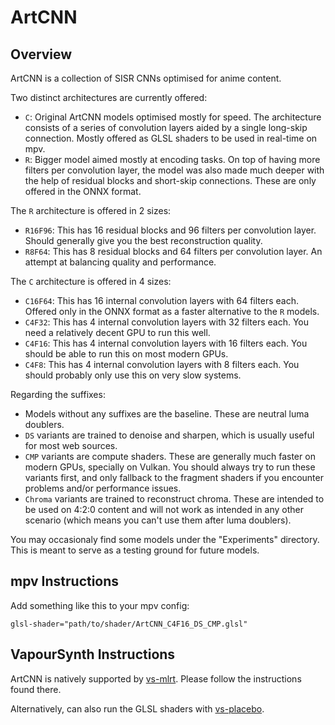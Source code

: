 # ArtCNN

## Overview
ArtCNN is a collection of SISR CNNs optimised for anime content.

Two distinct architectures are currently offered:
- `C`: Original ArtCNN models optimised mostly for speed. The architecture consists of a series of convolution layers aided by a single long-skip connection. Mostly offered as GLSL shaders to be used in real-time on mpv.
- `R`: Bigger model aimed mostly at encoding tasks. On top of having more filters per convolution layer, the model was also made much deeper with the help of residual blocks and short-skip connections. These are only offered in the ONNX format.

The `R` architecture is offered in 2 sizes:
- `R16F96`: This has 16 residual blocks and 96 filters per convolution layer. Should generally give you the best reconstruction quality.
- `R8F64`: This has 8 residual blocks and 64 filters per convolution layer. An attempt at balancing quality and performance.

The `C` architecture is offered in 4 sizes:
- `C16F64`: This has 16 internal convolution layers with 64 filters each. Offered only in the ONNX format as a faster alternative to the `R` models.
- `C4F32`: This has 4 internal convolution layers with 32 filters each. You need a relatively decent GPU to run this well.
- `C4F16`: This has 4 internal convolution layers with 16 filters each. You should be able to run this on most modern GPUs.
- `C4F8`: This has 4 internal convolution layers with 8 filters each. You should probably only use this on very slow systems.

Regarding the suffixes:
- Models without any suffixes are the baseline. These are neutral luma doublers.
- `DS` variants are trained to denoise and sharpen, which is usually useful for most web sources.
- `CMP` variants are compute shaders. These are generally much faster on modern GPUs, specially on Vulkan. You should always try to run these variants first, and only fallback to the fragment shaders if you encounter problems and/or performance issues.
- `Chroma` variants are trained to reconstruct chroma. These are intended to be used on 4:2:0 content and will not work as intended in any other scenario (which means you can't use them after luma doublers).

You may occasionaly find some models under the "Experiments" directory. This is meant to serve as a testing ground for future models.

## mpv Instructions
Add something like this to your mpv config:
```
glsl-shader="path/to/shader/ArtCNN_C4F16_DS_CMP.glsl"
```

## VapourSynth Instructions
ArtCNN is natively supported by [vs-mlrt](https://github.com/AmusementClub/vs-mlrt/blob/master/scripts/vsmlrt.py). Please follow the instructions found there.

Alternatively, can also run the GLSL shaders with [vs-placebo](https://github.com/Lypheo/vs-placebo).
